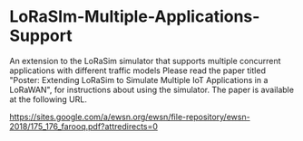 # LoRaSIm-Multiple-Applications-Support
An extension to the LoRaSim simulator that supports multiple concurrent applications with different traffic models 
Please read the paper titled "Poster: Extending LoRaSim to Simulate Multiple IoT Applications in a LoRaWAN", for instructions about using the simulator. The paper is available at the following URL.

https://sites.google.com/a/ewsn.org/ewsn/file-repository/ewsn-2018/175_176_farooq.pdf?attredirects=0
